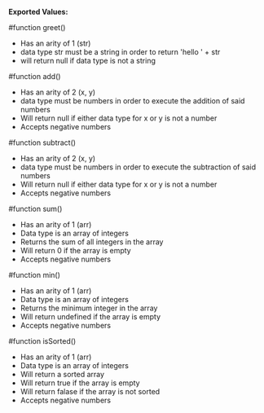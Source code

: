 **Exported Values:**

#function greet()
+ Has an arity of 1 (str)
+ data type str must be a string in order to return 'hello ' + str
+ will return null if data type is not a string

#function add()
+ Has an arity of 2 (x, y)
+ data type must be numbers in order to execute the addition of said numbers
+ Will return null if either data type for x or y is not a number
+ Accepts negative numbers

#function subtract()
+ Has an arity of 2 (x, y)
+ data type must be numbers in order to execute the subtraction of said numbers
+ Will return null if either data type for x or y is not a number
+ Accepts negative numbers

#function sum()
+ Has an arity of 1 (arr)
+ Data type is an array of integers
+ Returns the sum of all integers in the array
+ Will return 0 if the array is empty
+ Accepts negative numbers

#function min()
+ Has an arity of 1 (arr)
+ Data type is an array of integers
+ Returns the minimum integer in the array
+ Will return undefined if the array is empty
+ Accepts negative numbers

#function isSorted()
+ Has an arity of 1 (arr)
+ Data type is an array of integers
+ Will return a sorted array
+ Will return true if the array is empty
+ Will return falase if the array is not sorted
+ Accepts negative numbers